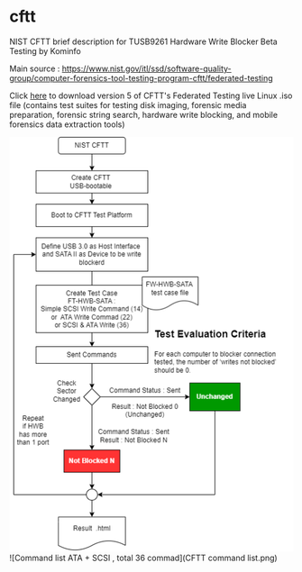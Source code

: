 # cftt
NIST CFTT brief description for TUSB9261 Hardware Write Blocker Beta Testing by Kominfo

Main source : https://www.nist.gov/itl/ssd/software-quality-group/computer-forensics-tool-testing-program-cftt/federated-testing

Click [here](https://s3.amazonaws.com/cftt.cfreds.nist.gov/cftt/cftt-federated-testing-version-5.iso) 
to download version 5 of CFTT's Federated Testing live Linux .iso file 
(contains test suites for testing disk imaging, forensic media preparation, forensic string search, hardware write blocking, and mobile forensics data extraction tools)

![Berikut ini flow pengetesan CFTT](cftt_flow.png) 
![Command list ATA + SCSI , total 36 commad](CFTT command list.png) 

